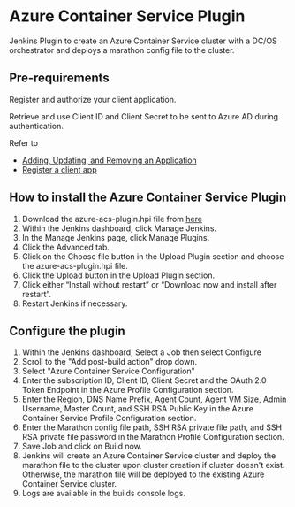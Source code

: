 # Azure Container Service Plugin


Jenkins Plugin to create an Azure Container Service cluster with a DC/OS orchestrator and deploys a marathon config file to the cluster.

## Pre-requirements
Register and authorize your client application.

Retrieve and use Client ID and Client Secret to be sent to Azure AD during authentication.

Refer to
  * [Adding, Updating, and Removing an Application](https://msdn.microsoft.com/en-us/library/azure/dn132599.aspx) 
  * [Register a client app](https://msdn.microsoft.com/en-us/library/azure/mt403303.aspx)

## How to install the Azure Container Service Plugin
1. Download the azure-acs-plugin.hpi file from [here](https://github.com/Microsoft/azure-acs-plugin/blob/master/install/azure-acs-plugin.hpi)
1. Within the Jenkins dashboard, click Manage Jenkins.
2. In the Manage Jenkins page, click Manage Plugins.
3. Click the Advanced tab.
4. Click on the Choose file button in the Upload Plugin section and choose the azure-acs-plugin.hpi file.
5. Click the Upload button in the Upload Plugin section.
6. Click either “Install without restart” or “Download now and install after restart”.
7. Restart Jenkins if necessary.

## Configure the plugin
1. Within the Jenkins dashboard, Select a Job then select Configure
2. Scroll to the "Add post-build action" drop down.  
3. Select "Azure Container Service Configuration" 
4. Enter the subscription ID, Client ID, Client Secret and the OAuth 2.0 Token Endpoint in the Azure Profile Configuration section.
5. Enter the Region, DNS Name Prefix, Agent Count, Agent VM Size, Admin Username, Master Count, and SSH RSA Public Key in the Azure Container Service Profile Configuration section.
6. Enter the Marathon config file path, SSH RSA private file path, and SSH RSA private file password in the Marathon Profile Configuration section.
7. Save Job and click on Build now.
8. Jenkins will create an Azure Container Service cluster and deploy the marathon file to the cluster upon cluster creation if cluster doesn't exist.  Otherwise, the marathon file will be deployed to the existing Azure Container Service cluster. 
9. Logs are available in the builds console logs.


 
